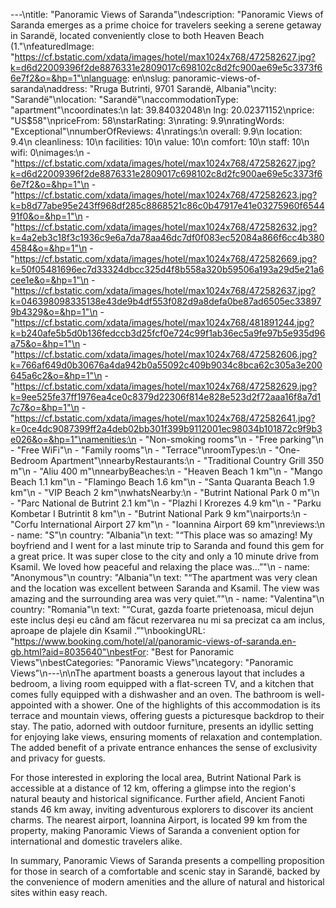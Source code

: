 ---\ntitle: "Panoramic Views of Saranda"\ndescription: "Panoramic Views of Saranda emerges as a prime choice for travelers seeking a serene getaway in Sarandë, located conveniently close to both Heaven Beach (1."\nfeaturedImage: "https://cf.bstatic.com/xdata/images/hotel/max1024x768/472582627.jpg?k=d6d22009396f2de8876331e2809017c698102c8d2fc900ae69e5c3373f66e7f2&o=&hp=1"\nlanguage: en\nslug: panoramic-views-of-saranda\naddress: "Rruga Butrinti, 9701 Sarandë, Albania"\ncity: "Sarandë"\nlocation: "Sarandë"\naccommodationType: "apartment"\ncoordinates:\n  lat: 39.84032048\n  lng: 20.02371152\nprice: "US$58"\npriceFrom: 58\nstarRating: 3\nrating: 9.9\nratingWords: "Exceptional"\nnumberOfReviews: 4\nratings:\n  overall: 9.9\n  location: 9.4\n  cleanliness: 10\n  facilities: 10\n  value: 10\n  comfort: 10\n  staff: 10\n  wifi: 0\nimages:\n  - "https://cf.bstatic.com/xdata/images/hotel/max1024x768/472582627.jpg?k=d6d22009396f2de8876331e2809017c698102c8d2fc900ae69e5c3373f66e7f2&o=&hp=1"\n  - "https://cf.bstatic.com/xdata/images/hotel/max1024x768/472582623.jpg?k=b8d77abe95e243ff968df285c8868521c86c0b47917e41e03275960f654491f0&o=&hp=1"\n  - "https://cf.bstatic.com/xdata/images/hotel/max1024x768/472582632.jpg?k=4a2eb3c18f3c1936c9e6a7da78aa46dc7df0f083ec52084a866f6cc4b3804584&o=&hp=1"\n  - "https://cf.bstatic.com/xdata/images/hotel/max1024x768/472582669.jpg?k=50f05481696ec7d33324dbcc325d4f8b558a320b59506a193a29d5e21a6cee1e&o=&hp=1"\n  - "https://cf.bstatic.com/xdata/images/hotel/max1024x768/472582637.jpg?k=046398098335138e43de9b4df553f082d9a8defa0be87ad6505ec338979b4329&o=&hp=1"\n  - "https://cf.bstatic.com/xdata/images/hotel/max1024x768/481891244.jpg?k=b240afe5b5d0b136fedccb3d25fcf0e724c99f1ab36ec5a9fe97b5e935d96a75&o=&hp=1"\n  - "https://cf.bstatic.com/xdata/images/hotel/max1024x768/472582606.jpg?k=766af649d0b30676a4da942b0a55092c409b9034c8bca62c305a3e200645a6c2&o=&hp=1"\n  - "https://cf.bstatic.com/xdata/images/hotel/max1024x768/472582629.jpg?k=9ee525fe37ff1976ea4ce0c8379d22306f814e828e523d2f72aaa16f8a7d17c7&o=&hp=1"\n  - "https://cf.bstatic.com/xdata/images/hotel/max1024x768/472582641.jpg?k=0ce4dc9087399ff2a4deb02bb301f399b9112001ec98034b101872c9f9b3e026&o=&hp=1"\namenities:\n  - "Non-smoking rooms"\n  - "Free parking"\n  - "Free WiFi"\n  - "Family rooms"\n  - "Terrace"\nroomTypes:\n  - "One-Bedroom Apartment"\nnearbyRestaurants:\n  - "Traditional Country Grill 350 m"\n  - "Aliu 400 m"\nnearbyBeaches:\n  - "Heaven Beach 1 km"\n  - "Mango Beach 1.1 km"\n  - "Flamingo Beach 1.6 km"\n  - "Santa Quaranta Beach 1.9 km"\n  - "VIP Beach 2 km"\nwhatsNearby:\n  - "Butrint National Park 0 m"\n  - "Parc National de Butrint 2.1 km"\n  - "Plazhi I Krorezes 4.9 km"\n  - "Parku Kombetar I Butrintit 8 km"\n  - "Butrint National Park 9 km"\nairports:\n  - "Corfu International Airport 27 km"\n  - "Ioannina Airport 69 km"\nreviews:\n  - name: "S"\n    country: "Albania"\n    text: "“This place was so amazing! My boyfriend and I went for a last minute trip to Saranda and found this gem for a great price. It was super close to the city and only a 10 minute drive from Ksamil. We loved how peaceful and relaxing the place was...”"\n  - name: "Anonymous"\n    country: "Albania"\n    text: "“The apartment was very clean and the location was excellent between Saranda and Ksamil. The view was amazing and the surrounding area was very quiet.”"\n  - name: "Valentina"\n    country: "Romania"\n    text: "“Curat, gazda foarte prietenoasa, micul dejun este inclus deși eu când am făcut rezervarea nu mi sa precizat ca am inclus, aproape de plajele din Ksamil .”"\nbookingURL: "https://www.booking.com/hotel/al/panoramic-views-of-saranda.en-gb.html?aid=8035640"\nbestFor: "Best for Panoramic Views"\nbestCategories: "Panoramic Views"\ncategory: "Panoramic Views"\n---\n\nThe apartment boasts a generous layout that includes a bedroom, a living room equipped with a flat-screen TV, and a kitchen that comes fully equipped with a dishwasher and an oven. The bathroom is well-appointed with a shower. One of the highlights of this accommodation is its terrace and mountain views, offering guests a picturesque backdrop to their stay. The patio, adorned with outdoor furniture, presents an idyllic setting for enjoying lake views, ensuring moments of relaxation and contemplation. The added benefit of a private entrance enhances the sense of exclusivity and privacy for guests.

For those interested in exploring the local area, Butrint National Park is accessible at a distance of 12 km, offering a glimpse into the region's natural beauty and historical significance. Further afield, Ancient Fanoti stands 46 km away, inviting adventurous explorers to discover its ancient charms. The nearest airport, Ioannina Airport, is located 99 km from the property, making Panoramic Views of Saranda a convenient option for international and domestic travelers alike.

In summary, Panoramic Views of Saranda presents a compelling proposition for those in search of a comfortable and scenic stay in Sarandë, backed by the convenience of modern amenities and the allure of natural and historical sites within easy reach.